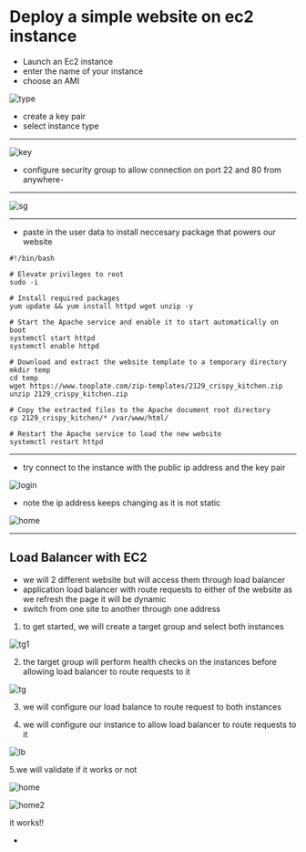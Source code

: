# Deploy a simple website on ec2 instance

- Launch an Ec2 instance
- enter the name of your instance
- choose an AMI

![type](https://github.com/baraqheart/HandsOn/blob/8f3c2035b029c9f0feb9bd63634f0f1df83cc5bf/project_4/a6.PNG)


- create a key pair
- select instance type 

***
![key](https://github.com/baraqheart/HandsOn/blob/8f3c2035b029c9f0feb9bd63634f0f1df83cc5bf/project_4/a3.PNG)





- configure security group to allow connection on port 22 and 80 from anywhere- 

***
![sg](https://github.com/baraqheart/HandsOn/blob/8f3c2035b029c9f0feb9bd63634f0f1df83cc5bf/project_4/a4.PNG)
***

- paste in the user data to install neccesary package that powers our website


```
#!/bin/bash

# Elevate privileges to root
sudo -i

# Install required packages
yum update && yum install httpd wget unzip -y

# Start the Apache service and enable it to start automatically on boot
systemctl start httpd
systemctl enable httpd

# Download and extract the website template to a temporary directory
mkdir temp
cd temp
wget https://www.tooplate.com/zip-templates/2129_crispy_kitchen.zip
unzip 2129_crispy_kitchen.zip

# Copy the extracted files to the Apache document root directory
cp 2129_crispy_kitchen/* /var/www/html/

# Restart the Apache service to load the new website
systemctl restart httpd

```

***

- try connect to the instance with the public ip address and the key pair 

![login](https://github.com/baraqheart/HandsOn/blob/8f3c2035b029c9f0feb9bd63634f0f1df83cc5bf/project_4/a7.PNG)

- note the ip address keeps changing as it is not static

![home](https://github.com/baraqheart/HandsOn/blob/8f3c2035b029c9f0feb9bd63634f0f1df83cc5bf/project_4/a9.PNG)

***

## Load Balancer with EC2
- we will 2 different website but will access them through load balancer
- application load balancer with route requests to either of the website as we refresh the page it will be dynamic
- switch from one site to another through one address

1. to get started, we will create a target group and select both instances

![tg1](https://github.com/baraqheart/HandsOn/blob/8f3c2035b029c9f0feb9bd63634f0f1df83cc5bf/project_4/a00.PNG)

2. the target group will perform health checks on the instances before allowing load balancer to route requests to it


![tg](https://github.com/baraqheart/HandsOn/blob/8f3c2035b029c9f0feb9bd63634f0f1df83cc5bf/project_4/a12.PNG)

3. we will configure our load balance to route request to both instances

4. we will configure our instance to allow load balancer to route requests to it

![lb](https://github.com/baraqheart/HandsOn/blob/8f3c2035b029c9f0feb9bd63634f0f1df83cc5bf/project_4/13.PNG)

5.we will validate if it works or not

![home](https://github.com/baraqheart/HandsOn/blob/8f3c2035b029c9f0feb9bd63634f0f1df83cc5bf/project_4/lb3.PNG)

![home2](https://github.com/baraqheart/HandsOn/blob/8f3c2035b029c9f0feb9bd63634f0f1df83cc5bf/project_4/lit3.PNG)

it works!!


- 


